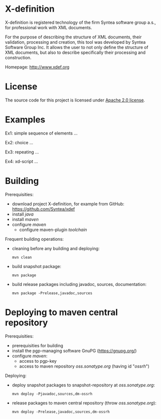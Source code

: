 # X-definition

X-definition is registered technology of the firm Syntea software group a.s.,
for professional work with XML documents.

For the purpose of describing the structure of XML documents, their validation,
processing and creation, this tool was developed by Syntea Software Group Inc.
It allows the user to not only define the structure of XML documents,
but also to describe specifically their processing and construction.

Homepage: <http://www.xdef.org>

# License
The source code for this project is licensed under
[Apache 2.0 license](http://www.apache.org/licenses/LICENSE-2.0).



# Examples

Ex1: simple sequence of elements
...

Ex2: choice
...

Ex3: repeating
...

Ex4: xd-script
...



# Building

Prerequisities:
* download project X-definition, for example from GitHub: <https://github.com/Syntea/xdef>
* install _java_
* install _maven_
* configure _maven_
    * configure maven-plugin _toolchain_

Frequent building operations:
* cleaning before any building and deploying:
  ```shell
  mvn clean
  ```
* build snapshot package:
  ```shell
  mvn package
  ```
* build release packages including javadoc, sources, documentation:
  ```shell
  mvn package -Prelease,javadoc,sources
  ```



# Deploying to maven central repository

Prerequisities:
* prerequisities for building
* install the pgp-managing software GnuPG (<https://gnupg.org/>)
* configure _maven_:
    * access to pgp-key
    * access to maven repository _oss.sonatype.org_ (having id "_ossrh_")

Deploying:
* deploy snapshot packages to snapshot-repository at _oss.sonatype.org_:
  ```shell
  mvn deploy -Pjavadoc,sources,dm-ossrh
  ```
* release packages to maven central repository (throw _oss.sonatype.org_):
  ```shell
  mvn deploy -Prelease,javadoc,sources,dm-ossrh
  ```
